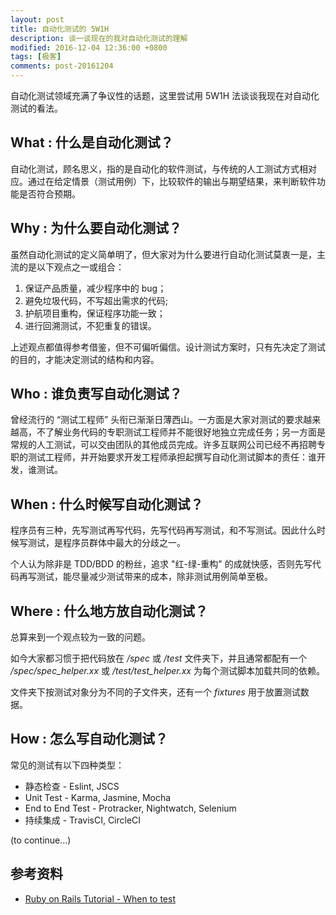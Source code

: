 ```yaml
---
layout: post
title: 自动化测试的 5W1H
description: 谈一谈现在的我对自动化测试的理解
modified: 2016-12-04 12:36:00 +0800
tags: [极客]
comments: post-20161204
---
```


自动化测试领域充满了争议性的话题，这里尝试用 5W1H 法谈谈我现在对自动化测试的看法。

## What : 什么是自动化测试？

自动化测试，顾名思义，指的是自动化的软件测试，与传统的人工测试方式相对应。通过在给定情景（测试用例）下，比较软件的输出与期望结果，来判断软件功能是否符合预期。

## Why : 为什么要自动化测试？

虽然自动化测试的定义简单明了，但大家对为什么要进行自动化测试莫衷一是，主流的是以下观点之一或组合：

1. 保证产品质量，减少程序中的 bug；
2. 避免垃圾代码，不写超出需求的代码;
3. 护航项目重构，保证程序功能一致；
4. 进行回溯测试，不犯重复的错误。

上述观点都值得参考借鉴，但不可偏听偏信。设计测试方案时，只有先决定了测试的目的，才能决定测试的结构和内容。

## Who : 谁负责写自动化测试？

曾经流行的 “测试工程师” 头衔已渐渐日薄西山。一方面是大家对测试的要求越来越高，不了解业务代码的专职测试工程师并不能很好地独立完成任务；另一方面是常规的人工测试，可以交由团队的其他成员完成。许多互联网公司已经不再招聘专职的测试工程师，并开始要求开发工程师承担起撰写自动化测试脚本的责任：谁开发，谁测试。

## When : 什么时候写自动化测试？

程序员有三种，先写测试再写代码，先写代码再写测试，和不写测试。因此什么时候写测试，是程序员群体中最大的分歧之一。

个人认为除非是 TDD/BDD 的粉丝，追求 "红-绿-重构" 的成就快感，否则先写代码再写测试，能尽量减少测试带来的成本，除非测试用例简单至极。

## Where : 什么地方放自动化测试？

总算来到一个观点较为一致的问题。

如今大家都习惯于把代码放在 */spec* 或 */test* 文件夹下，并且通常都配有一个 */spec/spec_helper.xx* 或 */test/test_helper.xx* 为每个测试脚本加载共同的依赖。

文件夹下按测试对象分为不同的子文件夹，还有一个 *fixtures* 用于放置测试数据。

## How : 怎么写自动化测试？

常见的测试有以下四种类型：

- 静态检查 - Eslint, JSCS
- Unit Test - Karma, Jasmine, Mocha
- End to End Test - Protracker, Nightwatch, Selenium
- 持续集成 - TravisCI, CircleCI

(to continue...)

## 参考资料

- [Ruby on Rails Tutorial - When to test](https://www.railstutorial.org/book/static_pages#_aside-when_to_test)
